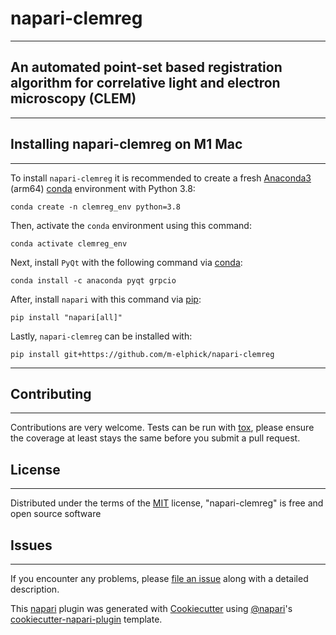 # napari-clemreg

---
## An automated point-set based registration algorithm for correlative light and electron microscopy (CLEM)

---
## Installing napari-clemreg on M1 Mac

---
To install `napari-clemreg` it is recommended to create a fresh [Anaconda3](https://www.anaconda.com)  (arm64) [conda](https://docs.conda.io/en/latest/) environment with Python 3.8:
```
conda create -n clemreg_env python=3.8
```
Then, activate the `conda` environment using this command:
```
conda activate clemreg_env
```
Next, install `PyQt` with the following command via [conda](https://docs.conda.io/en/latest/):
```
conda install -c anaconda pyqt grpcio
```
After, install `napari` with this command via [pip](https://pypi.org/project/pip/):
```
pip install "napari[all]"
```
Lastly, `napari-clemreg` can be installed with:
```
pip install git+https://github.com/m-elphick/napari-clemreg
```
---
## Contributing

---
Contributions are very welcome. Tests can be run with [tox](https://tox.readthedocs.io/en/latest/), please ensure the coverage at least stays the same before you submit a pull request.
## License

---
Distributed under the terms of the [MIT](http://opensource.org/licenses/MIT) license, "napari-clemreg" is free and open source software
## Issues

---
If you encounter any problems, please [file an issue](https://github.com/krentzd/napari-clemreg/issues) along with a detailed description.

This [napari](https://github.com/napari/napari) plugin was generated with [Cookiecutter](https://github.com/audreyr/cookiecutter) using [@napari](https://github.com/napari)'s [cookiecutter-napari-plugin](https://github.com/napari/cookiecutter-napari-plugin) template.
